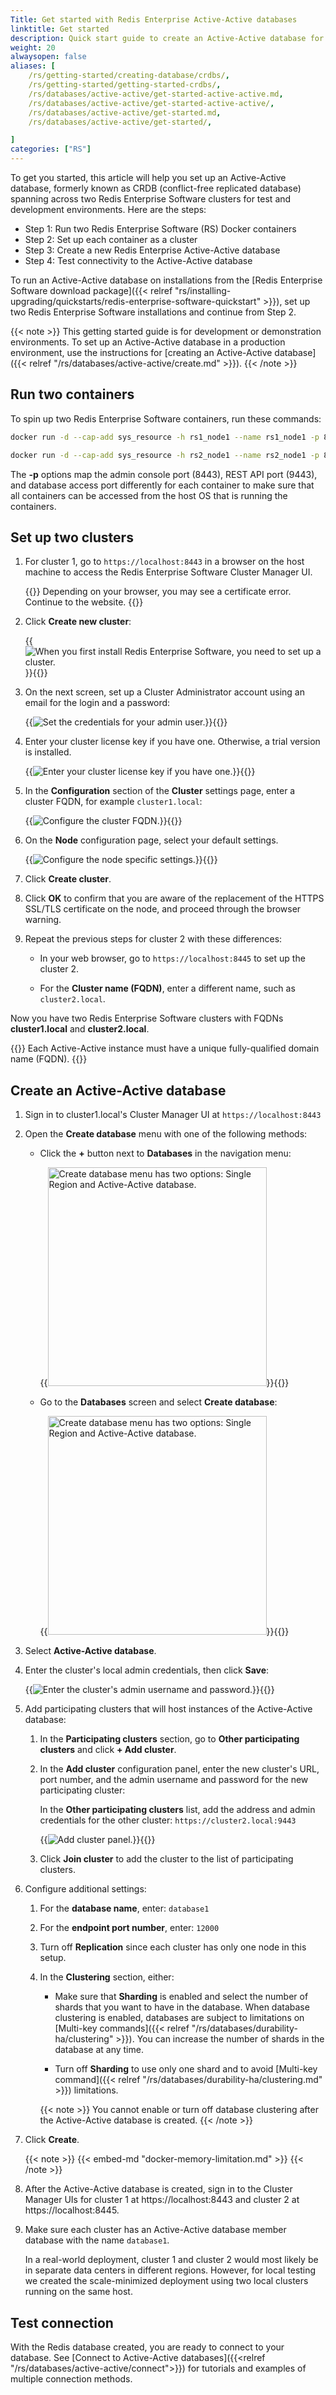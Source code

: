 ```yaml
---
Title: Get started with Redis Enterprise Active-Active databases
linktitle: Get started
description: Quick start guide to create an Active-Active database for test and development.
weight: 20
alwaysopen: false
aliases: [
    /rs/getting-started/creating-database/crdbs/,
    /rs/getting-started/getting-started-crdbs/,
    /rs/databases/active-active/get-started-active-active.md,
    /rs/databases/active-active/get-started-active-active/,
    /rs/databases/active-active/get-started.md,
    /rs/databases/active-active/get-started/,

]
categories: ["RS"]
---
```


To get you started, this article will help you set up an Active-Active database, formerly known as CRDB (conflict-free replicated database) spanning across two Redis Enterprise Software
clusters for test and development environments. Here are the steps:

- Step 1: Run two Redis Enterprise Software (RS) Docker containers
- Step 2: Set up each container as a cluster
- Step 3: Create a new Redis Enterprise Active-Active database
- Step 4: Test connectivity to the Active-Active database

To run an Active-Active database on installations from the [Redis Enterprise Software download package]({{< relref "rs/installing-upgrading/quickstarts/redis-enterprise-software-quickstart" >}}),
set up two Redis Enterprise Software installations and continue from Step 2.

{{< note >}}
This getting started guide is for development or demonstration environments.
To set up an Active-Active database in a production environment, use the instructions for
[creating an Active-Active database]({{< relref "/rs/databases/active-active/create.md" >}}).
{{< /note >}}

## Run two containers

To spin up two Redis Enterprise Software containers, run these commands:

```sh
docker run -d --cap-add sys_resource -h rs1_node1 --name rs1_node1 -p 8443:8443 -p 9443:9443 -p 12000:12000 redislabs/redis
```

```sh
docker run -d --cap-add sys_resource -h rs2_node1 --name rs2_node1 -p 8445:8443 -p 9445:9443 -p 12002:12000 redislabs/redis
```

The **-p** options map the admin console port (8443), REST API port (9443), and
database access port differently for each container to make sure that all
containers can be accessed from the host OS that is running the containers.

## Set up two clusters

1. For cluster 1, go to `https://localhost:8443` in a browser on the
host machine to access the Redis Enterprise Software Cluster Manager UI.

    {{<note>}}
Depending on your browser, you may see a certificate error. Continue to the website.
    {{</note>}}

1. Click **Create new cluster**:

    {{<image filename="images/rs/screenshots/cluster/setup/create-cluster.png" alt="When you first install Redis Enterprise Software, you need to set up a cluster." >}}{{</image>}}

1. On the next screen, set up a Cluster Administrator account using an
email for the login and a password:

    {{<image filename="images/rs/screenshots/cluster/setup/admin-credentials.png" alt="Set the credentials for your admin user." >}}{{</image>}}

1. Enter your cluster license key if you have one. Otherwise, a trial version is installed.

    {{<image filename="images/rs/screenshots/cluster/setup/cluster-license-key.png" alt="Enter your cluster license key if you have one." >}}{{</image>}}

1. In the **Configuration** section of the **Cluster** settings page, enter a cluster FQDN, for example `cluster1.local`:

    {{<image filename="images/rs/screenshots/cluster/setup/config-cluster1.png" alt="Configure the cluster FQDN." >}}{{</image>}}

1. On the **Node** configuration page, select your default settings.

    {{<image filename="images/rs/screenshots/cluster/setup/node-settings.png" alt="Configure the node specific settings." >}}{{</image>}}

1. Click **Create cluster**.

1. Click **OK** to confirm that you are aware of the replacement of the HTTPS SSL/TLS
    certificate on the node, and proceed through the browser warning.

1. Repeat the previous steps for cluster 2 with these differences:

    - In your web browser, go to `https://localhost:8445` to set up the cluster 2.

    - For the **Cluster name (FQDN)**, enter a different name, such as `cluster2.local`.

Now you have two Redis Enterprise Software clusters with FQDNs
**cluster1.local** and **cluster2.local**.

{{<note>}}
Each Active-Active instance must have a unique fully-qualified domain name (FQDN).
{{</note>}}

## Create an Active-Active database

1. Sign in to cluster1.local's Cluster Manager UI at `https://localhost:8443`

1. Open the **Create database** menu with one of the following methods:

    - Click the **+** button next to **Databases** in the navigation menu:

        {{<image filename="images/rs/screenshots/databases/create-db-plus-drop-down.png" width="350px" alt="Create database menu has two options: Single Region and Active-Active database.">}}{{</image>}}
        
    - Go to the **Databases** screen and select **Create database**:

        {{<image filename="images/rs/screenshots/databases/create-db-button-drop-down.png" width="350px" alt="Create database menu has two options: Single Region and Active-Active database.">}}{{</image>}}

1. Select **Active-Active database**.

1. Enter the cluster's local admin credentials, then click **Save**:

    {{<image filename="images/rs/screenshots/databases/active-active-databases/enter-local-admin-credentials-cluster1.png" alt="Enter the cluster's admin username and password.">}}{{</image>}}

1. Add participating clusters that will host instances of the Active-Active database:

    1. In the **Participating clusters** section, go to **Other participating clusters** and click **+ Add cluster**.

    1. In the **Add cluster** configuration panel, enter the new cluster's URL, port number, and the admin username and password for the new participating cluster:

        In the **Other participating clusters** list, add the address and admin credentials for the other cluster: `https://cluster2.local:9443`

        {{<image filename="images/rs/screenshots/databases/active-active-databases/participating-clusters-add-cluster2.png" alt="Add cluster panel.">}}{{</image>}}

    1. Click **Join cluster** to add the cluster to the list of participating clusters. 

1. Configure additional settings:

    1. For the **database name**, enter: `database1`
    1. For the **endpoint port number**, enter: `12000`

    1. Turn off **Replication** since each cluster has only one node in this setup.

    1. In the **Clustering** section, either:

        - Make sure that **Sharding** is enabled and select the number of shards
        that you want to have in the database. When database clustering is enabled,
        databases are subject to limitations on [Multi-key commands]({{< relref "/rs/databases/durability-ha/clustering" >}}).
        You can increase the number of shards in the database at any time.

        - Turn off **Sharding** to use only one shard and to avoid [Multi-key command]({{< relref "/rs/databases/durability-ha/clustering.md" >}}) limitations.

        {{< note >}}
You cannot enable or turn off database clustering after the Active-Active database is created.
        {{< /note >}}

1. Click **Create**.

    {{< note >}}
    {{< embed-md "docker-memory-limitation.md" >}}
    {{< /note >}}

1. After the Active-Active database is created, sign in to the Cluster Manager UIs for cluster 1 at https://localhost:8443 and cluster 2 at https://localhost:8445.

1. Make sure each cluster has an Active-Active database member database with the name `database1`.

    In a real-world deployment, cluster 1 and cluster 2 would most likely be
    in separate data centers in different regions. However, for
    local testing we created the scale-minimized deployment using two
    local clusters running on the same host.

<!-- Also in getting-started-crdbs.md -->
## Test connection

With the Redis database created, you are ready to connect to your
database. See [Connect to Active-Active databases]({{<relref "/rs/databases/active-active/connect">}}) for tutorials and examples of multiple connection methods.
